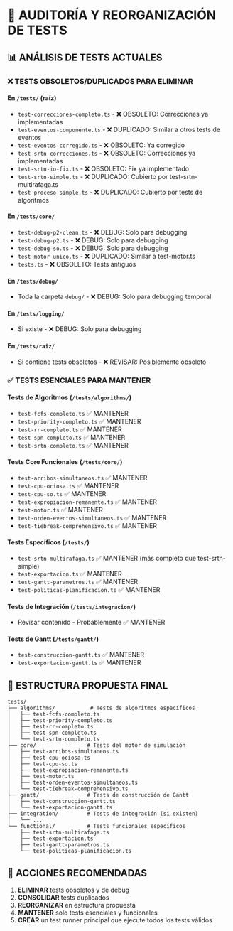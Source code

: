 # 🧪 AUDITORÍA Y REORGANIZACIÓN DE TESTS

## 📊 ANÁLISIS DE TESTS ACTUALES

### ❌ **TESTS OBSOLETOS/DUPLICADOS PARA ELIMINAR**

#### **En `/tests/` (raíz)**
- `test-correcciones-completo.ts` - ❌ OBSOLETO: Correcciones ya implementadas
- `test-eventos-componente.ts` - ❌ DUPLICADO: Similar a otros tests de eventos  
- `test-eventos-corregido.ts` - ❌ OBSOLETO: Ya corregido
- `test-srtn-correcciones.ts` - ❌ OBSOLETO: Correcciones ya implementadas
- `test-srtn-io-fix.ts` - ❌ OBSOLETO: Fix ya implementado
- `test-srtn-simple.ts` - ❌ DUPLICADO: Cubierto por test-srtn-multirafaga.ts
- `test-proceso-simple.ts` - ❌ DUPLICADO: Cubierto por tests de algoritmos

#### **En `/tests/core/`**
- `test-debug-p2-clean.ts` - ❌ DEBUG: Solo para debugging
- `test-debug-p2.ts` - ❌ DEBUG: Solo para debugging  
- `test-debug-so.ts` - ❌ DEBUG: Solo para debugging
- `test-motor-unico.ts` - ❌ DUPLICADO: Similar a test-motor.ts
- `tests.ts` - ❌ OBSOLETO: Tests antiguos

#### **En `/tests/debug/`** 
- Toda la carpeta `debug/` - ❌ DEBUG: Solo para debugging temporal

#### **En `/tests/logging/`**
- Si existe - ❌ DEBUG: Solo para debugging

#### **En `/tests/raiz/`** 
- Si contiene tests obsoletos - ❌ REVISAR: Posiblemente obsoleto

### ✅ **TESTS ESENCIALES PARA MANTENER**

#### **Tests de Algoritmos (`/tests/algorithms/`)**
- `test-fcfs-completo.ts` ✅ MANTENER
- `test-priority-completo.ts` ✅ MANTENER  
- `test-rr-completo.ts` ✅ MANTENER
- `test-spn-completo.ts` ✅ MANTENER
- `test-srtn-completo.ts` ✅ MANTENER

#### **Tests Core Funcionales (`/tests/core/`)**
- `test-arribos-simultaneos.ts` ✅ MANTENER
- `test-cpu-ociosa.ts` ✅ MANTENER
- `test-cpu-so.ts` ✅ MANTENER
- `test-expropiacion-remanente.ts` ✅ MANTENER
- `test-motor.ts` ✅ MANTENER
- `test-orden-eventos-simultaneos.ts` ✅ MANTENER
- `test-tiebreak-comprehensivo.ts` ✅ MANTENER

#### **Tests Específicos (`/tests/`)**
- `test-srtn-multirafaga.ts` ✅ MANTENER (más completo que test-srtn-simple)
- `test-exportacion.ts` ✅ MANTENER
- `test-gantt-parametros.ts` ✅ MANTENER
- `test-politicas-planificacion.ts` ✅ MANTENER

#### **Tests de Integración (`/tests/integracion/`)**
- Revisar contenido - Probablemente ✅ MANTENER

#### **Tests de Gantt (`/tests/gantt/`)**
- `test-construccion-gantt.ts` ✅ MANTENER
- `test-exportacion-gantt.ts` ✅ MANTENER

## 🎯 **ESTRUCTURA PROPUESTA FINAL**

```
tests/
├── algorithms/           # Tests de algoritmos específicos
│   ├── test-fcfs-completo.ts
│   ├── test-priority-completo.ts  
│   ├── test-rr-completo.ts
│   ├── test-spn-completo.ts
│   └── test-srtn-completo.ts
├── core/                # Tests del motor de simulación
│   ├── test-arribos-simultaneos.ts
│   ├── test-cpu-ociosa.ts
│   ├── test-cpu-so.ts
│   ├── test-expropiacion-remanente.ts
│   ├── test-motor.ts
│   ├── test-orden-eventos-simultaneos.ts
│   └── test-tiebreak-comprehensivo.ts
├── gantt/               # Tests de construcción de Gantt
│   ├── test-construccion-gantt.ts
│   └── test-exportacion-gantt.ts
├── integration/         # Tests de integración (si existen)
│   └── ...
└── functional/          # Tests funcionales específicos
    ├── test-srtn-multirafaga.ts
    ├── test-exportacion.ts
    ├── test-gantt-parametros.ts
    └── test-politicas-planificacion.ts
```

## 📝 **ACCIONES RECOMENDADAS**

1. **ELIMINAR** tests obsoletos y de debug
2. **CONSOLIDAR** tests duplicados
3. **REORGANIZAR** en estructura propuesta
4. **MANTENER** solo tests esenciales y funcionales
5. **CREAR** un test runner principal que ejecute todos los tests válidos